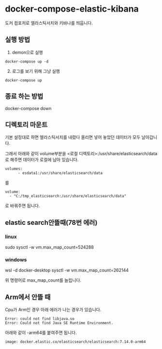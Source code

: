 # docker-compose-elastic-kibana
도커 컴포저로 엘라스틱서치와 키바나를 띄웁니다.

## 실행 방법

1. demon으로 실행
```
docker-compose up -d
```

2. 로그를 보기 위해 그냥 실행
```
docker-compose up
```

## 종료 하는 방법
docker-compose down

## 디렉토리 마운트

기본 설정대로 하면 엘라스틱서치를 내렸다 올리면 넣어 놓았던 데이터가 모두 날아갑니다.

그래서 아래와 같이 volume부분을 <로컬 디렉토리>:/usr/share/elasticsearch/data 로 해주면 데이터가 로컬에 남아 있습니다.

```
volumes:
      - esdata1:/usr/share/elasticsearch/data
```
를
```
volume:
  - "C:/tmp_elasticsearch:/usr/share/elasticsearch/data"
```
로 바꿔주면 됩니다.

## elastic search안뜰때(78번 에러)

### linux

sudo sysctl -w vm.max_map_count=524288

### windows

wsl -d docker-desktop sysctl -w vm.max_map_count=262144

위 명령어로 max_map_count를 늘립니다.


## Arm에서 안뜰 때
Cpu가 Arm인 경우 아래 에러가 나는 경우가 있습니다.

```
Error: could not find libjava.so  
Error: Could not find Java SE Runtime Environment.
```

아래와 같이 -arm64를 붙여주면 됩니다.
```
image: docker.elastic.co/elasticsearch/elasticsearch:7.14.0-arm64
```

